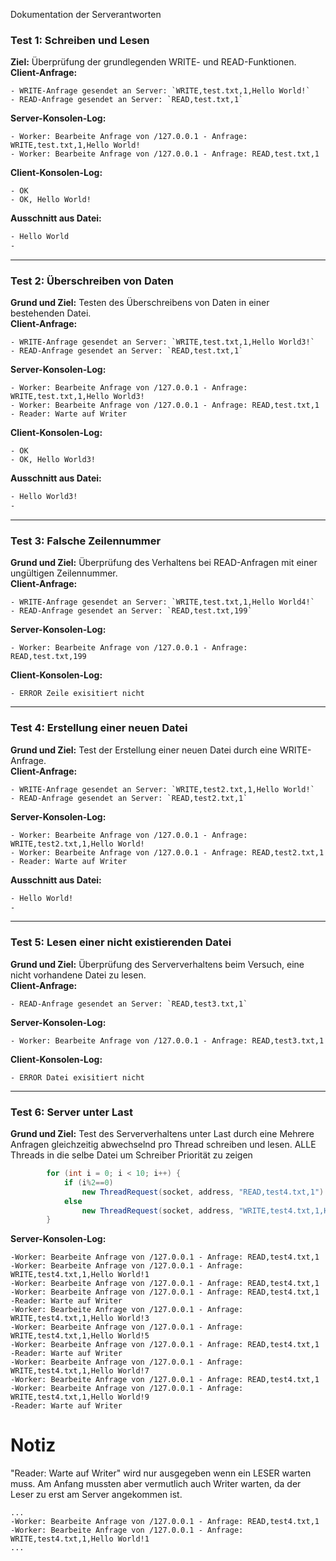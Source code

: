 Dokumentation der Serverantworten

### Test 1: Schreiben und Lesen
**Ziel:** Überprüfung der grundlegenden WRITE- und READ-Funktionen.  
**Client-Anfrage:**
```console
- WRITE-Anfrage gesendet an Server: `WRITE,test.txt,1,Hello World!`
- READ-Anfrage gesendet an Server: `READ,test.txt,1`
```
**Server-Konsolen-Log:**
```console
- Worker: Bearbeite Anfrage von /127.0.0.1 - Anfrage: WRITE,test.txt,1,Hello World!
- Worker: Bearbeite Anfrage von /127.0.0.1 - Anfrage: READ,test.txt,1
```
**Client-Konsolen-Log:**
```console
- OK
- OK, Hello World!
```
**Ausschnitt aus Datei:**
```test.txt
- Hello World
-
```

---

### Test 2: Überschreiben von Daten
**Grund und Ziel:** Testen des Überschreibens von Daten in einer bestehenden Datei.  
**Client-Anfrage:**
```console
- WRITE-Anfrage gesendet an Server: `WRITE,test.txt,1,Hello World3!`
- READ-Anfrage gesendet an Server: `READ,test.txt,1`
```
**Server-Konsolen-Log:**
```console
- Worker: Bearbeite Anfrage von /127.0.0.1 - Anfrage: WRITE,test.txt,1,Hello World3!
- Worker: Bearbeite Anfrage von /127.0.0.1 - Anfrage: READ,test.txt,1
- Reader: Warte auf Writer
```
**Client-Konsolen-Log:**
```console
- OK
- OK, Hello World3!
```
**Ausschnitt aus Datei:**
```test.txt
- Hello World3!
-
```

---

### Test 3: Falsche Zeilennummer
**Grund und Ziel:** Überprüfung des Verhaltens bei READ-Anfragen mit einer ungültigen Zeilennummer.  
**Client-Anfrage:**
```console
- WRITE-Anfrage gesendet an Server: `WRITE,test.txt,1,Hello World4!`
- READ-Anfrage gesendet an Server: `READ,test.txt,199`
```
**Server-Konsolen-Log:**
```console
- Worker: Bearbeite Anfrage von /127.0.0.1 - Anfrage: READ,test.txt,199
```
**Client-Konsolen-Log:**
```console
- ERROR Zeile exisitiert nicht
```

---

### Test 4: Erstellung einer neuen Datei
**Grund und Ziel:** Test der Erstellung einer neuen Datei durch eine WRITE-Anfrage.  
**Client-Anfrage:**
```console
- WRITE-Anfrage gesendet an Server: `WRITE,test2.txt,1,Hello World!`
- READ-Anfrage gesendet an Server: `READ,test2.txt,1`
```
**Server-Konsolen-Log:**
```console
- Worker: Bearbeite Anfrage von /127.0.0.1 - Anfrage: WRITE,test2.txt,1,Hello World!
- Worker: Bearbeite Anfrage von /127.0.0.1 - Anfrage: READ,test2.txt,1
- Reader: Warte auf Writer
```
**Ausschnitt aus Datei:**
```test2.txt
- Hello World!
-
```

---

### Test 5: Lesen einer nicht existierenden Datei
**Grund und Ziel:** Überprüfung des Serververhaltens beim Versuch, eine nicht vorhandene Datei zu lesen.  
**Client-Anfrage:**
```console
- READ-Anfrage gesendet an Server: `READ,test3.txt,1`
```
**Server-Konsolen-Log:**
```console
- Worker: Bearbeite Anfrage von /127.0.0.1 - Anfrage: READ,test3.txt,1
```
**Client-Konsolen-Log:**
```console
- ERROR Datei exisitiert nicht
```

---

### Test 6: Server unter Last
**Grund und Ziel:** Test des Serververhaltens unter Last durch eine Mehrere Anfragen gleichzeitig abwechselnd pro Thread schreiben und lesen. 
ALLE Threads in die selbe Datei um Schreiber Priorität zu zeigen


```JAVA
        for (int i = 0; i < 10; i++) {
            if (i%2==0)
                new ThreadRequest(socket, address, "READ,test4.txt,1").start();
            else
                new ThreadRequest(socket, address, "WRITE,test4.txt,1,Hello World!"+i).start();
        }
```
**Server-Konsolen-Log:**
```console
-Worker: Bearbeite Anfrage von /127.0.0.1 - Anfrage: READ,test4.txt,1
-Worker: Bearbeite Anfrage von /127.0.0.1 - Anfrage: WRITE,test4.txt,1,Hello World!1
-Worker: Bearbeite Anfrage von /127.0.0.1 - Anfrage: READ,test4.txt,1
-Worker: Bearbeite Anfrage von /127.0.0.1 - Anfrage: READ,test4.txt,1
-Reader: Warte auf Writer
-Worker: Bearbeite Anfrage von /127.0.0.1 - Anfrage: WRITE,test4.txt,1,Hello World!3
-Worker: Bearbeite Anfrage von /127.0.0.1 - Anfrage: WRITE,test4.txt,1,Hello World!5
-Worker: Bearbeite Anfrage von /127.0.0.1 - Anfrage: READ,test4.txt,1
-Reader: Warte auf Writer
-Worker: Bearbeite Anfrage von /127.0.0.1 - Anfrage: WRITE,test4.txt,1,Hello World!7
-Worker: Bearbeite Anfrage von /127.0.0.1 - Anfrage: READ,test4.txt,1
-Worker: Bearbeite Anfrage von /127.0.0.1 - Anfrage: WRITE,test4.txt,1,Hello World!9
-Reader: Warte auf Writer
```

# Notiz
"Reader: Warte auf Writer" wird nur ausgegeben wenn ein LESER warten muss.
Am Anfang mussten aber vermutlich auch Writer warten, da der Leser zu erst am Server angekommen ist.
```console
...
-Worker: Bearbeite Anfrage von /127.0.0.1 - Anfrage: READ,test4.txt,1
-Worker: Bearbeite Anfrage von /127.0.0.1 - Anfrage: WRITE,test4.txt,1,Hello World!1
...
```